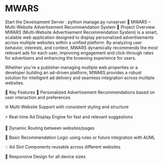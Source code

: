 # MWARS
Start the Development Server : python manage.py runserver
📢 MWARS – Multi-Website Advertisement Recommendation System
📌 Project Overview
MWARS (Multi-Website Advertisement Recommendation System) is a smart, scalable web application designed to display personalized advertisements across multiple websites within a unified platform. By analyzing user behavior, interests, and context, MWARS dynamically recommends the most relevant ads for each user, improving engagement and click-through rates for advertisers and enhancing the browsing experience for users.

Whether you're a publisher managing multiple web properties or a developer building an ad-driven platform, MWARS provides a robust solution for intelligent ad delivery and seamless integration across multiple websites.

🎯 Key Features
🎯 Personalized Advertisement Recommendations based on user interaction and preferences

🌐 Multi-Website Support with consistent styling and structure

⚡ Real-time Ad Display Engine for fast and relevant suggestions

🔄 Dynamic Routing between websites/pages

🧠 Basic Recommendation Logic using rules or future integration with AI/ML

💡 Ad Slot Components reusable across different websites

📱 Responsive Design for all device sizes
